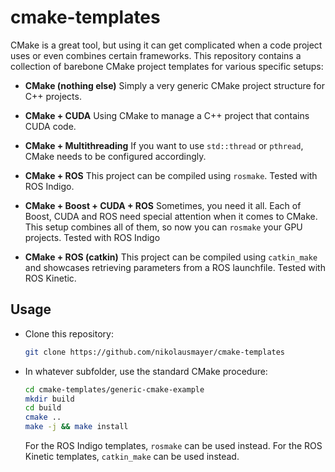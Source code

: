 # cmake-templates

CMake is a great tool, but using it can get complicated when a code project uses or even combines certain frameworks. This repository contains a collection of barebone CMake project templates for various specific setups:


*  **CMake (nothing else)**
   Simply a very generic CMake project structure for C++ projects.

*  **CMake + CUDA**
   Using CMake to manage a C++ project that contains CUDA code.

*  **CMake + Multithreading**
   If you want to use `std::thread` or `pthread`, CMake needs to be configured accordingly.

*  **CMake + ROS**
   This project can be compiled using `rosmake`. Tested with ROS Indigo.

*  **CMake + Boost + CUDA + ROS**
   Sometimes, you need it all. Each of Boost, CUDA and ROS need special attention when it comes to CMake. This setup combines all of them, so now you can `rosmake` your GPU projects. Tested with ROS Indigo

*  **CMake + ROS (catkin)**
   This project can be compiled using `catkin_make` and showcases retrieving parameters from a ROS launchfile. Tested with ROS Kinetic.



## Usage

*  Clone this repository:
   ```bash
   git clone https://github.com/nikolausmayer/cmake-templates
   ```

*  In whatever subfolder, use the standard CMake procedure:
   ```bash
   cd cmake-templates/generic-cmake-example
   mkdir build
   cd build
   cmake ..
   make -j && make install
   ```
   For the ROS Indigo templates, `rosmake` can be used instead.
   For the ROS Kinetic templates, `catkin_make` can be used instead.


